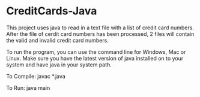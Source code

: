# CreditCards-Java
This project uses java to read in a text file with a list of credit card numbers. After the file of cerdit 
card numbers has been processed, 2 files will contain the valid and invalid credit card numbers.  

To run the program, you can use the command line for Windows, Mac or Linux. Make sure you
have the latest version of java installed on to your system and have java in your system path.

To Compile: javac *.java

To Run: java main
